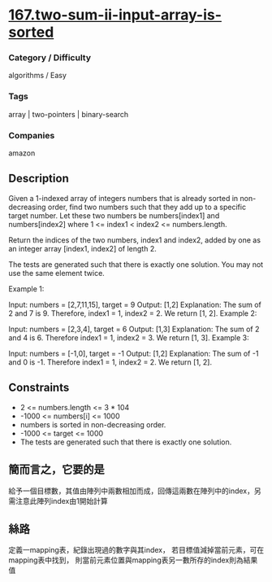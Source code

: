 # [167.two-sum-ii-input-array-is-sorted](https://leetcode.com/problems/two-sum-ii-input-array-is-sorted/)

### Category / Difficulty
algorithms / Easy

### Tags
array | two-pointers | binary-search
	 		
### Companies
amazon

## Description
Given a 1-indexed array of integers numbers that is already sorted in non-decreasing order, find two numbers such that they add up to a specific target number. Let these two numbers be numbers[index1] and numbers[index2] where 1 <= index1 < index2 <= numbers.length.

Return the indices of the two numbers, index1 and index2, added by one as an integer array [index1, index2] of length 2.

The tests are generated such that there is exactly one solution. You may not use the same element twice.

 

Example 1:

Input: numbers = [2,7,11,15], target = 9
Output: [1,2]
Explanation: The sum of 2 and 7 is 9. Therefore, index1 = 1, index2 = 2. We return [1, 2].
Example 2:

Input: numbers = [2,3,4], target = 6
Output: [1,3]
Explanation: The sum of 2 and 4 is 6. Therefore index1 = 1, index2 = 3. We return [1, 3].
Example 3:

Input: numbers = [-1,0], target = -1
Output: [1,2]
Explanation: The sum of -1 and 0 is -1. Therefore index1 = 1, index2 = 2. We return [1, 2].
 

## Constraints
- 2 <= numbers.length <= 3 * 104
- -1000 <= numbers[i] <= 1000
- numbers is sorted in non-decreasing order.
- -1000 <= target <= 1000
- The tests are generated such that there is exactly one solution.

## 簡而言之，它要的是
給予一個目標數，其值由陣列中兩數相加而成，回傳這兩數在陣列中的index，另需注意此陣列index由1開始計算

## 絲路
定義一mapping表，紀錄出現過的數字與其index，
若目標值減掉當前元素，可在mapping表中找到，
則當前元素位置與mapping表另一數所存的index則為結果值

